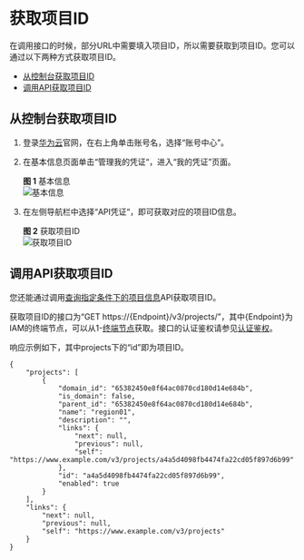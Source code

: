 # 获取项目ID<a name="vod_04_0211"></a>

在调用接口的时候，部分URL中需要填入项目ID，所以需要获取到项目ID。您可以通过以下两种方式获取项目ID。

-   [从控制台获取项目ID](#zh-cn_topic_0171781604_zh-cn_topic_0171449878_section16150143114253)
-   [调用API获取项目ID](#zh-cn_topic_0171781604_zh-cn_topic_0171449878_section5912143972911)

## 从控制台获取项目ID<a name="zh-cn_topic_0171781604_zh-cn_topic_0171449878_section16150143114253"></a>

1.  登录[华为云](https://www.huaweicloud.com/)官网，在右上角单击账号名，选择“账号中心”。
2.  在基本信息页面单击“管理我的凭证“，进入“我的凭证”页面。

    **图 1**  基本信息<a name="zh-cn_topic_0171781604_zh-cn_topic_0161541108_fig651815401114"></a>  
    ![](figures/基本信息.png "基本信息")

3.  在左侧导航栏中选择“API凭证“，即可获取对应的项目ID信息。

    **图 2**  获取项目ID<a name="zh-cn_topic_0171781604_zh-cn_topic_0161541108_fig177761853216"></a>  
    ![](figures/获取项目ID.png "获取项目ID")


## 调用API获取项目ID<a name="zh-cn_topic_0171781604_zh-cn_topic_0171449878_section5912143972911"></a>

您还能通过调用[查询指定条件下的项目信息](https://support.huaweicloud.com/api-iam/iam_06_0001.html)API获取项目ID。

获取项目ID的接口为“GET https://\{Endpoint\}/v3/projects/”，其中\{Endpoint\}为IAM的终端节点，可以从1-[终端节点](使用前必读.md#section499212013211)获取。接口的认证鉴权请参见[认证鉴权](认证鉴权.md)。

响应示例如下，其中projects下的“id”即为项目ID。

```
{ 
    "projects": [ 
        { 
            "domain_id": "65382450e8f64ac0870cd180d14e684b", 
            "is_domain": false, 
            "parent_id": "65382450e8f64ac0870cd180d14e684b", 
            "name": "region01", 
            "description": "", 
            "links": { 
                "next": null, 
                "previous": null, 
                "self": "https://www.example.com/v3/projects/a4a5d4098fb4474fa22cd05f897d6b99" 
            }, 
            "id": "a4a5d4098fb4474fa22cd05f897d6b99", 
            "enabled": true 
        } 
    ], 
    "links": { 
        "next": null, 
        "previous": null, 
        "self": "https://www.example.com/v3/projects" 
    } 
}
```

